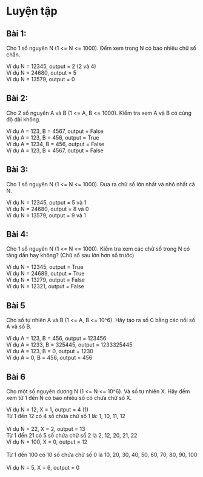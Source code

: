 # Luyện tập

## Bài 1:

Cho 1 số nguyên N (1 <= N <= 1000). Đếm xem trong N có bao nhiêu chữ số chẵn.

Ví dụ N = 12345, output = 2 (2 và 4)<br>
Ví dụ N = 24680, output = 5<br>
Ví dụ N = 13579, output = 0<br>

## Bài 2:
Cho 2 số nguyên A và B (1 <= A, B <= 1000). Kiểm tra xem A và B có cùng độ dài không.

Ví dụ A = 123, B = 4567, output = False<br>
Ví dụ A = 123, B = 456, output = True<br>
Ví dụ A = 1234, B = 456, output = False<br>
Ví dụ A = 123, B = 4567, output = False<br>

## Bài 3:
Cho 1 số nguyên N (1 <= N <= 1000). Đưa ra chữ số lớn nhất và nhỏ nhất cả N.

Ví dụ N = 12345, output = 5 và 1<br>
Ví dụ N = 24680, output = 8 và 0<br>
Ví dụ N = 13579, output = 9 và 1<br>

## Bài 4:
Cho 1 số nguyên N (1 <= N <= 1000). Kiểm tra xem các chữ số trong N có tăng dần hay không?
(Chữ số sau lớn hơn số trước)

Ví dụ N = 12345, output = True<br>
Ví dụ N = 24689, output = True<br>
Ví dụ N = 13279, output = False<br>
Ví dụ N = 12321, output = False<br>

## Bài 5
Cho số tự nhiên A và B (1 <= A, B <= 10^6). Hãy tạo ra số C bằng các nối số A và số B.

Ví dụ A = 123, B = 456, output = 123456<br>
Ví dụ A = 1233, B = 325445, output = 1233325445<br>
Ví dụ A = 123, B = 0, output = 1230<br>
Ví dụ A = 0, B = 456, output = 456<br>

## Bài 6
Cho một số nguyên dương N (1 <= N <= 10^6). Và số tự nhiên X. Hãy đếm xem từ 1 đến N có bao nhiêu số có chứa chữ số X.

Ví dụ N = 12, X = 1, output = 4 (1)<br>
Từ 1 đến 12 có 4 số chứa chữ số 1 là: 1, 10, 11, 12<br><br>
Ví dụ N = 22, X = 2, output = 13<br>
Từ 1 đến 21 có 5 số chứa chữ số 2 là 2, 12, 20, 21, 22<br>
Ví dụ N = 100, X = 0, output = 12<br><br>
Từ 1 đến 100 có 10 số chứa chữ số 0 là 10, 20, 30, 40, 50, 60, 70, 80, 90, 100<br><br>
Ví dụ N = 5, X = 6, output = 0<br>
